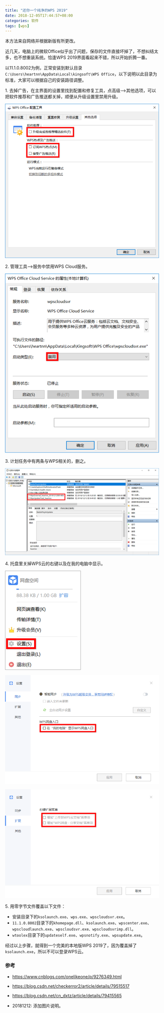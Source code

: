 ```yaml
---
title: "还你一个纯净的WPS 2019"
date: 2018-12-05T17:44:57+08:00
categories: 软件
tags: [wps]
---
```


本方法来自网络并根据新版有所更改。

近几天，电脑上的微软Office似乎出了问题，保存的文件直接坏掉了，不想纠结太多，也不想重装系统。恰逢WPS 2019界面看起来不错，所以开始折腾一番。

以11.1.0.8002为例，正常安装到默认目录`C:\Users\heartnn\AppData\Local\kingsoft\WPS Office`，以下说明以此目录为标准，大家可以根据自己的安装路径调整。

1\. 去掉广告，在主界面的设置里找到配置和修复工具，点高级-->其他选项，可以把软件推荐和广告推送都关掉，顺便从升级设置里禁用升级。

![](/uploads/2018/12/wps-ad-push.png)<!--more-->

2\. 管理工具-->服务中禁用WPS Cloud服务。

![](/uploads/2018/12/wps-cloud-service.png)

3\. 计划任务中有两条与WPS相关的，删之。

![](/uploads/2018/12/wps-cronjob.png)

4\. 托盘里关掉WPS云的右键以及在我的电脑中显示。

![](/uploads/2018/12/wps-tray.png)

![](/uploads/2018/12/wps-tray-settings-my-computer.png)

![](/uploads/2018/12/wps-tray-settings-rightclick.png)

5\. 用零字节文件覆盖以下文件：

- 安装目录下的`ksolaunch.exe`、`wps.exe`、`wpscloudsvr.exe`。
- `11.1.0.8002`目录下的`khomepage.dll`、`ksolaunch.exe`、`wpscenter.exe`、`wpscloudlaunch.exe`、`wpscloudsvr.exe、wpscloudsvrimp.dll`。
- `wtoolex`目录下的`updateself.exe`、`wpsnotify.exe`、`wpsupdate.exe`。

经过以上步骤，就得到一个完美的本地版WPS 2019了，因为覆盖掉了`ksolaunch.exe`，所以不可以登录WPS云。

### 参考

- <https://www.cnblogs.com/onelikeone/p/9276349.html>
- <https://blog.csdn.net/checkerror2/article/details/79515517>
- <https://blog.csdn.net/cn_dxtz/article/details/79415565>

- 20181212: 添加图片说明。
